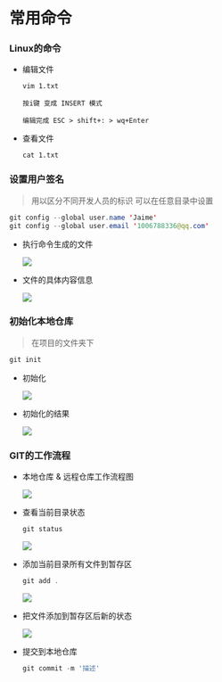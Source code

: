 

# 常用命令

### Linux的命令

+ 编辑文件

  ```
  vim 1.txt
  
  按i键 变成 INSERT 模式
  
  编辑完成 ESC > shift+: > wq+Enter
  ```

+ 查看文件

  ```
  cat 1.txt
  ```





### 设置用户签名

> 用以区分不同开发人员的标识   可以在任意目录中设置

```java
git config --global user.name 'Jaime'
git config --global user.email '1006788336@qq.com'    
```

+ 执行命令生成的文件

  ![](D:\project\GIT\images\执行设置用户签名命令生成的文件.png)

+ 文件的具体内容信息

  ![](D:\project\GIT\images\文件记录的用户信息.png)





### 初始化本地仓库

> 在项目的文件夹下

```javascript
git init
```

+ 初始化

  ![](D:\project\GIT\images\初始化git目录命令.png)

+ 初始化的结果

  ![](D:\project\GIT\images\初始化的结果.png)







### GIT的工作流程

+ 本地仓库 & 远程仓库工作流程图

  ![](D:\project\GIT\images\git本地仓库&远程仓库的工作流程.png)

+ 查看当前目录状态

  ```javascript
  git status
  ```

  ![](D:\project\GIT\images\查看当前目录git管理状态.png)

+ 添加当前目录所有文件到暂存区

  ```javascript
  git add .
  ```

  ![](D:\project\GIT\images\把当前目录下所有文件都添加到暂存区.png)

+ 把文件添加到暂存区后新的状态

  ![](D:\project\GIT\images\把文件添加到暂存区后新的状态.png)

+ 提交到本地仓库

  ```javascript
  git commit -m '描述'
  ```
